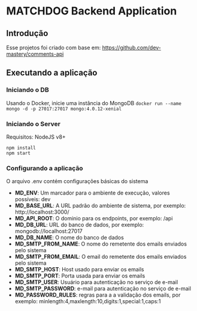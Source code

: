 # MATCHDOG Backend Application

## Introdução

Esse projetos foi criado com base em: https://github.com/dev-mastery/comments-api

## Executando a aplicação

### Iniciando o DB

Usando o Docker, inicie uma instância do MongoDB ```docker run --name mongo -d -p 27017:27017 mongo:4.0.12-xenial```

### Iniciando o Server

Requisitos: NodeJS v8+

```
npm install
npm start
```
### Configurando a aplicação 

O arquivo .env contém configurações básicas do sistema 

* **MD_ENV**: Um marcador para o ambiente de execução, valores possíveis: dev
* **MD_BASE_URL**: A URL padrão do ambiente de sistema, por exemplo: http://localhost:3000/
* **MD_API_ROOT**: O dominio para os endpoints, por exemplo: /api 
* **MD_DB_URL**: URL do banco de dados, por exemplo: mongodb://localhost:27017
* **MD_DB_NAME**: O nome do banco de dados 
* **MD_SMTP_FROM_NAME**: O nome do remetente dos emails enviados pelo sistema
* **MD_SMTP_FROM_EMAIL**: O email do remetente dos emails enviados pelo sistema
* **MD_SMTP_HOST**: Host usado para enviar os emails
* **MD_SMTP_PORT**: Porta usada para enviar os emails
* **MD_SMTP_USER**: Usuário para autenticação no serviço de e-mail
* **MD_SMTP_PASSWORD**: e-mail para autenticação no serviço de e-mail
* **MD_PASSWORD_RULES**: regras para a a validação dos emails, por exemplo: minlength:4,maxlength:10,digits:1,special:1,caps:1

